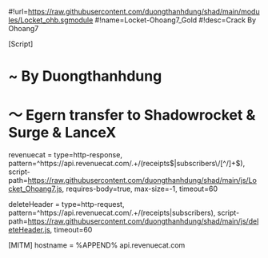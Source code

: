#!url=https://raw.githubusercontent.com/duongthanhdung/shad/main/modules/Locket_ohb.sgmodule
#!name=Locket-Ohoang7_Gold
#!desc=Crack By Ohoang7

[Script]
# ~ By Duongthanhdung
# ～ Egern transfer to Shadowrocket & Surge & LanceX
revenuecat = type=http-response, pattern=^https:\/\/api\.revenuecat\.com\/.+\/(receipts$|subscribers\/[^/]+$), script-path=https://raw.githubusercontent.com/duongthanhdung/shad/main/js/Locket_Ohoang7.js, requires-body=true, max-size=-1, timeout=60

deleteHeader = type=http-request, pattern=^https:\/\/api\.revenuecat\.com\/.+\/(receipts|subscribers), script-path=https://raw.githubusercontent.com/duongthanhdung/shad/main/js/deleteHeader.js, timeout=60

[MITM]
hostname = %APPEND% api.revenuecat.com
